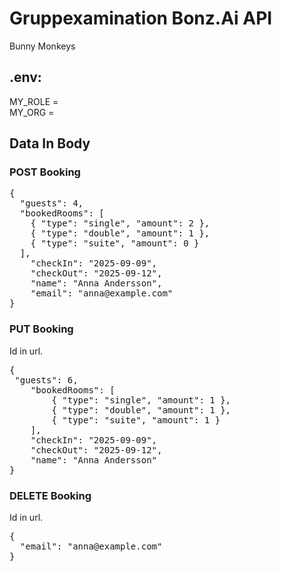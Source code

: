 # Gruppexamination Bonz.Ai API 
Bunny Monkeys

## .env:
MY_ROLE =
<br/>
MY_ORG =

## Data In Body

### POST Booking

<pre>
{
  "guests": 4,
  "bookedRooms": [
	{ "type": "single", "amount": 2 }, 
	{ "type": "double", "amount": 1 }, 
	{ "type": "suite", "amount": 0 }
  ],
    "checkIn": "2025-09-09",
    "checkOut": "2025-09-12",
  	"name": "Anna Andersson",
	"email": "anna@example.com"
}
</pre>

### PUT Booking
Id in url.
<pre>
{
 "guests": 6,
	"bookedRooms": [
		{ "type": "single", "amount": 1 }, 
		{ "type": "double", "amount": 1 }, 
		{ "type": "suite", "amount": 1 }
	],
	"checkIn": "2025-09-09",
    "checkOut": "2025-09-12",
	"name": "Anna Andersson"
}
</pre>

### DELETE Booking
Id in url.
<pre>
{ 
  "email": "anna@example.com"
}
</pre>

